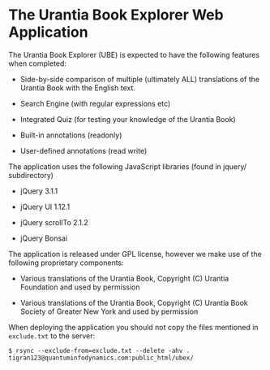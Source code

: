 # The Urantia Book Explorer Web Application

The Urantia Book Explorer (UBE) is expected to have the following features when completed:

* Side-by-side comparison of multiple (ultimately ALL) translations of the Urantia Book with the English text.

* Search Engine (with regular expressions etc)

* Integrated Quiz (for testing your knowledge of the Urantia Book)

* Built-in annotations (readonly)

* User-defined annotations (read write)

The application uses the following JavaScript libraries (found in jquery/ subdirectory)

* jQuery 3.1.1

* jQuery UI 1.12.1

* jQuery scrollTo 2.1.2

* jQuery Bonsai

The application is released under GPL license, however we make use of the following proprietary components:

* Various translations of the Urantia Book, Copyright (C) Urantia Foundation and used by permission

* Various translations of the Urantia Book, Copyright (C) Urantia Book Society of Greater New York and used by permission

When deploying the application you should not copy the files mentioned in `exclude.txt` to the server:

```
$ rsync --exclude-from=exclude.txt --delete -ahv . tigran123@quantuminfodynamics.com:public_html/ubex/
```
